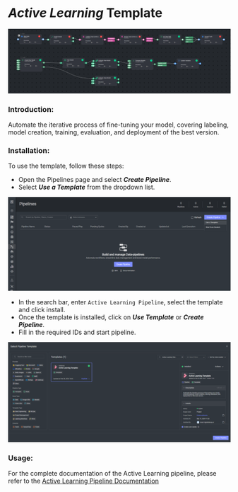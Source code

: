 # *Active Learning* Template

<img src="assets/pipeline.png" alt="Image of the pipeline">

### Introduction:

Automate the iterative process of fine-tuning your model, covering labeling, model creation, training, evaluation, and
deployment of the best version.

### Installation:

To use the template, follow these steps:

* Open the Pipelines page and select _**Create Pipeline**_.
* Select _**Use a Template**_ from the dropdown list.

<img src="assets/pipeline_create.png" alt="Image of the pipeline creation page">

* In the search bar, enter `Active Learning Pipeline`, select the template and click install.
* Once the template is installed, click on _**Use Template**_ or _**Create Pipeline**_.
* Fill in the required IDs and start pipeline.

<img src="assets/startline_create_pipeline.png" alt="Image of the pipeline">

### Usage:

For the complete documentation of the Active Learning pipeline, please refer to
the [Active Learning Pipeline Documentation](https://docs.dataloop.ai/docs/active-learning-pipeline)

